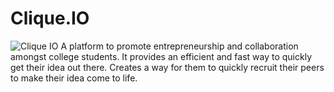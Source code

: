 # Clique.IO
![Clique IO](url)
A platform to promote entrepreneurship and collaboration amongst college students. It provides an efficient and fast way to quickly get their idea out there. Creates a way for them to quickly recruit their peers to make their idea come to life. 

